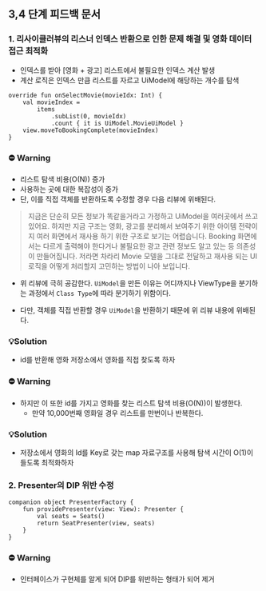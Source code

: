## 3,4 단계 피드백 문서

### 1. 리사이클러뷰의 리스너 인덱스 반환으로 인한 문제 해결 및 영화 데이터 접근 최적화
+ 인덱스를 받아 [영화 + 광고] 리스트에서 불필요한 인덱스 계산 발생
+ 계산 로직은 인덱스 만큼 리스트를 자르고 UiModel에 해당하는 개수를 탐색
```
override fun onSelectMovie(movieIdx: Int) {
    val movieIndex =
        items
            .subList(0, movieIdx)
            .count { it is UiModel.MovieUiModel }
    view.moveToBookingComplete(movieIndex)
}
```
### ⛔️ Warning
+ 리스트 탐색 비용(O(N)) 증가
+ 사용하는 곳에 대한 복잡성이 증가
+ 단, 이를 직접 객체를 반환하도록 수정할 경우 다음 리뷰에 위배된다.
> 지금은 단순히 모든 정보가 똑같을거라고 가정하고 UiModel을 여러곳에서 쓰고있어요.
> 하지만 지금 구조는 영화, 광고를 분리해서 보여주기 위한 아이템 전략이지 여러 화면에서 재사용 하기 위한 구조로 보기는 어렵습니다.
> Booking 화면에서는 다르게 출력해야 한다거나 불필요한 광고 관련 정보도 알고 있는 등 의존성이 만들어집니다.
> 저라면 차라리 Movie 모델을 그대로 전달하고 재사용 되는 UI 로직을 어떻게 처리할지 고민하는 방법이 나아 보입니다.

- 위 리뷰에 극히 공감한다. `UiModel`을 만든 이유는 어디까지나 ViewType을 분기하는 과정에서 `Class Type`에 따라 분기하기 위함이다.
+ 다만, 객체를 직접 반환할 경우 `UiModel`을 반환하기 때문에 위 리뷰 내용에 위배된다.

### 💡Solution
+ id를 반환해 영화 저장소에서 영화를 직접 찾도록 하자

### ⛔️ Warning
+ 하지만 이 또한 id를 가지고 영화를 찾는 리스트 탐색 비용(O(N))이 발생한다.
  + 만약 10,000번째 영화일 경우 리스트를 만번이나 반복한다.

### 💡Solution
+ 저장소에서 영화의 Id를 Key로 갖는 map 자료구조를 사용해 탐색 시간이 O(1)이 들도록 최적화하자

### 2. Presenter의 DIP 위반 수정
```
companion object PresenterFactory {
    fun providePresenter(view: View): Presenter {
        val seats = Seats()
        return SeatPresenter(view, seats)
    }
}
```
### ⛔️ Warning
- 인터페이스가 구현체를 알게 되어 DIP를 위반하는 형태가 되어 제거
